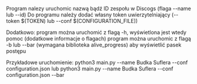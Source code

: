 Program nalezy uruchomic nazwą bądź ID zespołu w Discogs (flaga --name lub --id)
Do programu należy dodać własny token uwierzytelniający (--token $(TOKEN) lub --conf $(CONFIGURATION_FILE))

Dodatkowo:
program można uruchomić z flagą -h, wyświetlona jest wtedy pomoc (dodatkowe informacje o flagach)
program można uruchomic z flagą -b lub --bar (wymagana biblioteka alive_progress) aby wyświetlić pasek postępu

Przykładowe uruchomienie:
    python3 main.py --name Budka Suflera --conf configuration.json
        lub
    python3 main.py --name Budka Suflera --conf configuration.json --bar